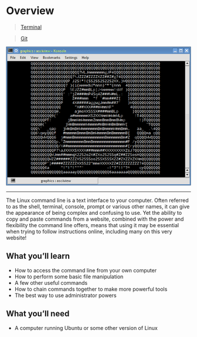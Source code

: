 # Overview

> [Terminal](./markdown.md)

> [Git](./mkdown.md)

![Linux Picture](./assets/Linux.png)

---

The Linux command line is a text interface to your computer. Often referred to as the shell, terminal, console, prompt or various other names, it can give the appearance of being complex and confusing to use. Yet the ability to copy and paste commands from a website, combined with the power and flexibility the command line offers, means that using it may be essential when trying to follow instructions online, including many on this very website!

## What you’ll learn

- How to access the command line from your own computer
- How to perform some basic file manipulation
- A few other useful commands
- How to chain commands together to make more powerful tools
- The best way to use administrator powers

## What you’ll need

- A computer running Ubuntu or some other version of Linux

